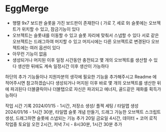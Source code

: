 # EggMerge
- 행렬 9x7 보드판 슬롯을 가진 보드판이 존재한다 ( 가로 7, 세로 9)
슬롯에는 오브젝트가 위치할 수 있고, 잠금기능이 있다
- 오브젝트는 슬롯내를 이동할 수 있고 슬롯 자리에 맞춰서 스냅할 수 있다
서로 같은 오브젝트는 드래그하여 머지할 수 있고 머지시에는 다른 오브젝트로 변경된다
오브젝트에는 여러 옵션이 있다
- 아무런 기능이 없음
- 생성되거나 머지된 이후 일정 시간동안 충전되고 몇 개의 오브젝트를 생산할 수 있다 생산한 뒤에도 계속 일정시간 이후 생산이 가능하다

하단의 추가 기능들이나 지원자분의 생각에 필요한 기능을 추가해주시고 Readme 에 적어주시면 참고하겠습니다
생성되거나 머지된 이후 바로 몇 개의 오브젝트를 생산한 뒤에 파괴된다
더블클릭이나 더블탭으로 자신은 파괴되고 에너지, 골드같은 재화를 획득가능하다


작업 시간 기록
2024/01/15 - 1시간, 저장소 생성/ 플젝 세팅 / 타일맵 생성
2024/01/16 - 1시간 30분, 타일맵 슬롯 개념 만들기, 드래그 가능한 오브젝트 스크립트 생성, 드래그하면 슬롯에 스냅되는 기능 추가
20일 금요일 4시간, 데이터 + 코어 로직 작업중
토요일 오전 2시간, 저녁 7시 - 8시30분, 1시간 30분 추가